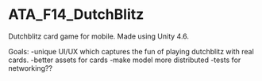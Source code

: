 ATA_F14_DutchBlitz
==================

Dutchblitz card game for mobile. Made using Unity 4.6.

Goals:
-unique UI/UX which captures the fun of playing dutchblitz with real cards.
-better assets for cards
-make model more distributed
-tests for networking??
